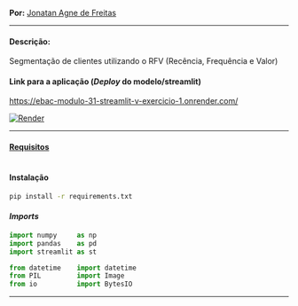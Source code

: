 **Por:** [Jonatan Agne de Freitas](https://www.linkedin.com/in/jonatan-agne-de-freitas/)<br>

---

#### **Descrição:**
Segmentação de clientes utilizando o RFV (Recência, Frequência e Valor)

#### Link para a aplicação (*Deploy* do modelo/streamlit)
https://ebac-modulo-31-streamlit-v-exercicio-1.onrender.com/

[![Render](https://img.shields.io/badge/Render-46E3B7?&logo=render&logoColor=white)]()

---

#### [Requisitos]()
```bash

```

#### Instalação
```bash
pip install -r requirements.txt
```

#### *Imports*
```python
import numpy     as np
import pandas    as pd
import streamlit as st

from datetime    import datetime
from PIL         import Image
from io          import BytesIO
```

---
